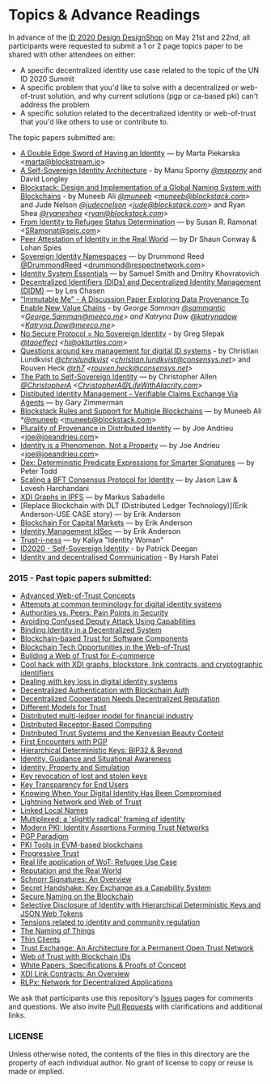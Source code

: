 Topics & Advance Readings
=========================

In advance of the [ID 2020 Design DesignShop](https://github.com/WebOfTrustInfo/ID2020DesignWorkshop) on May 21st and 22nd, all participants were requested to submit a 1 or 2 page topics paper to be shared with other attendees on either:
* A specific decentralized identity use case related to the topic of the UN ID 2020 Summit
* A specific problem that you'd like to solve with a decentralized or web-of-trust solution, and why current solutions (pgp or ca-based pki) can't address the problem
* A specific solution related to the decentralized identity or web-of-trust that you'd like others to use or contribute to.

The topic papers submitted are:


* [A Double Edge Sword of Having an Identity](double_edged_identity) — by Marta Piekarska \<marta@blockstream.io\>
* [A Self-Sovereign Identity Architecture](a-self-sovereign-identity-architecture.pdf) - by Manu Sporny *[@msporny](https://twitter.com/manusporny?lang=en)* and David Longley
* [Blockstack: Design and Implementation of a Global Naming System with Blockchains](https://blockstack.org/blockstack.pdf) - by Muneeb Ali *[@muneeb](https://twitter.com/muneeb) \<muneeb@blockstack.com\>* and Jude Nelson *[@judecnelson](https://twitter.com/judecnelson) \<jude@blockstack.com\>* and Ryan Shea *[@ryaneshea](https://twitter.com/ryaneshea) \<ryan@blockstack.com\>*
* [From Identity to Refugee Status Determination](identity_to_refugee_status_determination) — by Susan R. Ramonat  \<SRamonat@seic.com\>
* [Peer Attestation of Identity in the Real World](PeerAttestationofIdentity.pdf) — by Dr Shaun Conway & Lohan Spies
* [Sovereign Identity Namespaces](SovereignIdentityNamespaces.pdf) — by Drummond Reed [@DrummondReed](https://twitter.com/drummondreed?lang=en) \<drummond@respectnetwork.com\>
* [Identity System Essentials](Identity-System-Essentials.pdf) — by Samuel Smith and Dmitry Khovratovich
* [Decentralized Identifiers (DIDs) and Decentralized Identity Management (DIDM)](DID-Whitepaper) — by Les Chasen
* [“Immutable Me” - A Discussion Paper Exploring Data Provenance To Enable New Value Chains](immutable-me.pdf) - by *George Samman [@sammantic](https://twitter.com/sammantic) \<[George.Samman@meeco.me](mailto:George.Samman@meeco.me)\>  and Katryna Dow [@katrynadow](https://twitter.com/katrynadow) \<[Katryna.Dow@meeco.me](mailto:Katryna.Dow@meeco.me)\>*
* [No Secure Protocol = No Sovereign Identity](no-secure-protocol-equals-no-sovereign-identity) - by Greg Slepak *[@taoeffect](https://twitter.com/taoeffect) \<hi@okturtles.com\>*
* [Questions around key management for digital ID systems](questions_around_key_management) - by Christian Lundkvist *[@chrislundkvist](https://twitter.com/chrislundkvist) \<christian.lundkvist@consensys.net\>* and Rouven Heck *[@rh7](https://twitter.com/rh7) \<rouven.heck@consensys.net\>*
* [The Path to Self-Sovereign Identity](the-path-to-self-sovereign-identity) — by Christopher Allen *[@ChristopherA](https://twitter.com/ChristopherA) \<ChristopherA@LifeWithAlacrity.com\>*
* [Distibuted Identity Management - Verifiable Claims Exchange Via Agents](DistibutedIdentityManagement-VerifiableClaimsExchangeViaAgents.pdf) — by Gary Zimmerman
* [Blockstack Rules and Support for Multiple Blockchains](blockstack-rules-and-multiple-blockchains) — by Muneeb Ali *[@muneeb](https://twitter.com/muneeb) \<muneeb@blockstack.com\>
* [Plurality of Provenance in Distributed Identity](Plurality%20of%20Provenance%20in%20Distributed%20Identity.Andrieu.2016.pdf) — by Joe Andrieu \<[joe@joeandrieu.com](mailto:joe@joeandrieu.com)\>
* [Identity is a Phenomenon, Not a Property](Identity%20is%20a%20Phenomenon%20Not%20a%20Property.Andrieu.2016.pdf) — by Joe Andrieu \<[joe@joeandrieu.com](mailto:joe@joeandrieu.com)\>
* [Dex: Deterministic Predicate Expressions for Smarter Signatures](DexPredicatesForSmarterSigs) — by Peter Todd
* [Scaling a BFT Consensus Protocol for Identity](scaling-a-bft-consensus-protocol-for-identity) — by Jason Law & Lovesh Harchandani
* [XDI Graphs in IPFS](XDI-Graphs-in-IPFS) — by Markus Sabadello
* [Replace Blockchain with DLT (Distributed Ledger Technology)](Erik Anderson-USE CASE story) — by Erik Anderson
* [Blockchain For Capital Markets](Blockchain_for_capital_markets.pdf) — by Erik Anderson
* [Identity Management IdSec](PM_15_026_FIN2_IdSEC_160513.pdf) — by Erik Anderson
* [Trust-i-ness](Trust-i-ness) — by Kaliya "Identity Woman"
* [ID2020 - Self-Sovereign Identity](Rebooting%20Web%20of%20Trust%20Position%20MindMap%20-%20pre-reading%20DRAFT%20ID2020%20Summit%202016.pdf) - by Patrick Deegan
* [Identity and decentralised Communication]( https://github.com/WebOfTrustInfo/ID2020DesignWorkshop/blob/masterIdentity%20and%20decentralised%20communications.md ) - By Harsh Patel


### 2015 - Past topic papers submitted:

* [Advanced Web-of-Trust Concepts](../../rwot1//rwot1//topics-and-advance-readings/advanced-web-of-trust-concepts)
* [Attempts at common terminology for digital identity systems](../../rwot1/topics-and-advance-readings/shared_terminology_for_digital_identity_systems)
* [Authorities vs. Peers: Pain Points in Security](../../rwot1/topics-and-advance-readings/authorities-vs-peers--pain-points-in-security)
* [Avoiding Confused Deputy Attack Using Capabilities](../../rwot1/topics-and-advance-readings/AvoidingConfusedDeputyAttackUsingCapabilities)
* [Binding Identity in a Decentralized System](../../rwot1/topics-and-advance-readings/binding-identity-in-decentralized-system)
* [Blockchain-based Trust for Software Components](../../rwot1/topics-and-advance-readings/code-and-file-signing.adoc)
* [Blockchain Tech Opportunities in the Web-of-Trust](../../rwot1/topics-and-advance-readings/blockchain-opportunities.txt)
* [Building a Web of Trust for E-commerce](../../rwot1/topics-and-advance-readings/decentralized_e-commerce)
* [Cool hack with XDI graphs, blockstore, link contracts, and cryptographic identifiers](../../rwot1/topics-and-advance-readings/cool-hack-xdi-blockstore-bip32)
* [Dealing with key loss in digital identity systems](../../rwot1/topics-and-advance-readings/dealing_with_key_loss_in_digital_identity)
* [Decentralized Authentication with Blockchain Auth](../../rwot1/topics-and-advance-readings/Decentralized-Authentication-with-Blockchain-Auth)
* [Decentralized Cooperation Needs Decentralized Reputation](../../rwot1/topics-and-advance-readings/DecentralizedCooperationNeedsDecentralizedReputation)
* [Different Models for Trust](../../rwot1/topics-and-advance-readings/different-models-for-trust)
* [Distributed multi-ledger model for financial industry](../../rwot1/topics-and-advance-readings/DistributedMulti-ledgerModelForFinancialIndustry)
* [Distributed Receptor-Based Computing](../../rwot1/topics-and-advance-readings/Distributed_Receptor-Based_Computing)
* [Distributed Trust Systems and the Kenyesian Beauty Contest](../../rwot1/topics-and-advance-readings/Distributed-Trust-Systems-and-the-Kenyesian-Beauty-Contest)
* [First Encounters with PGP](../../rwot1/topics-and-advance-readings/FirstEncountersWithPGP)
* [Hierarchical Deterministic Keys: BIP32 & Beyond](../../rwot1/topics-and-advance-readings/hierarchical-deterministic-keys--bip32-and-beyond)
* [Identity, Guidance and Situational Awareness](../../rwot1/topics-and-advance-readings/Identity_Guidance_and_Situational_Awareness)
* [Identity, Property and Simulation](../../rwot1/topics-and-advance-readings/Identity-Property-Simulation)
* [Key revocation of lost and stolen keys](../../rwot1/topics-and-advance-readings/Key-revokation-of-lost-and-stolen-keys)
* [Key Transparency for End Users](../../rwot1/topics-and-advance-readings/key-transparency-for-end-users)
* [Knowing When Your Digital Identity Has Been Compromised](../../rwot1/topics-and-advance-readings/knowing-when-your-identity-has-been-compromised)
* [Lightning Network and Web of Trust](../../rwot1/topics-and-advance-readings/lightning-network-and-web-of-trust)
* [Linked Local Names](../../rwot1/topics-and-advance-readings/linked-local-names)
* [Multiplexed: a 'slightly radical' framing of identity](../../rwot1/topics-and-advance-readings/multiplexed--a-slightly-radical-framing-of-identity)
* [Modern PKI: Identity Assertions Forming Trust Networks](../../rwot1/topics-and-advance-readings/modern-pki-identity-assertions)
* [PGP Paradigm](../../rwot1/topics-and-advance-readings/PGP-Paradigm.pdf)
* [PKI Tools in EVM-based blockchains](../../rwot1/topics-and-advance-readings/pki_tools_in_evm_blockchains)
* [Progressive Trust](../../rwot1/topics-and-advance-readings/progressive-trust)
* [Real life application of WoT: Refugee Use Case](../../rwot1/topics-and-advance-readings/refugee-use-case)
* [Reputation and the Real World](../../rwot1/topics-and-advance-readings/ReputationAndTheRealWorld)
* [Schnorr Signatures: An Overview](../../rwot1/topics-and-advance-readings/Schnorr-Signatures--An-Overview)
* [Secret Handshake: Key Exchange as a Capability System](../../rwot1/topics-and-advance-readings/key-exchange-as-capability-system)
* [Secure Naming on the Blockchain](../../rwot1/topics-and-advance-readings/Secure-Naming-on-the-Blockchain)
* [Selective Disclosure of Identity with Hierarchical Deterministic Keys and JSON Web Tokens](../../rwot1/topics-and-advance-readings/Selective-Disclosure-of-Identity)
* [Tensions related to identity and community regulation](../../rwot1/topics-and-advance-readings/tensions-related-to-identity-and-community-regulation)
* [The Naming of Things](../../rwot1/topics-and-advance-readings/The-Naming-of-Things.txt)
* [Thin Clients](../../rwot1/topics-and-advance-readings/thin-clients)
* [Trust Exchange: An Architecture for a Permanent Open Trust Network](../../rwot1/topics-and-advance-readings/Trust-Exchange-An-Architecture-for-a-Permanent-Open-Trust-Network)
* [Web of Trust with Blockchain IDs](../../rwot1/topics-and-advance-readings/Web-of-Trust-with-Blockchain-IDs)
* [White Papers, Specifications & Proofs of Concept](../../rwot1/topics-and-advance-readings/white-papers--specifications---and-proof-of-concept-code)
* [XDI Link Contracts: An Overview](../../rwot1/topics-and-advance-readings/xdi-link-contracts)
* [RLPx: Network for Decentralized Applications](../../rwot1/topics-and-advance-readings/rlpx)

We ask that participants use this repository's [Issues](https://github.com/WebOfTrustInfo/ID2020DesignWorkshop/issues) pages for comments and questions. We also invite [Pull Requests](https://github.com/WebOfTrustInfo/ID2020DesignWorkshop/pulls) with clarifications and additional links.

### LICENSE

Unless otherwise noted, the contents of the files in this directory are the property of each individual author. No grant of license to copy or reuse is made or implied.
